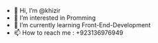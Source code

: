 - 👋 Hi, I’m @khizir
- 👀 I’m interested in Promming
- 🌱 I’m currently learning Front-End-Development
- 📫 How to reach me : +923136976949
